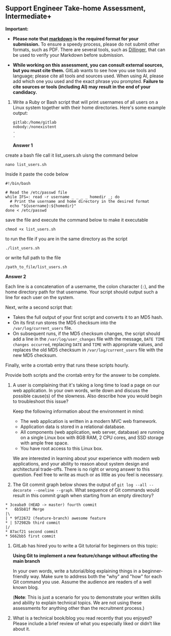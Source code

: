  ## Support Engineer Take-home Assessment, Intermediate+

**Important:**

- **Please note that [markdown](https://www.markdownguide.org/getting-started/) is the required format for your submission.** To ensure a speedy process, please do not submit other formats, such as PDF. There are several tools, such as [Dillinger](https://dillinger.io/), that can be used to verify your Markdown before submission.


- **While working on this assessment, you can consult external sources, but you must cite them.** GitLab wants to see how you use tools and language; please cite all tools and sources used. When using AI, please add which one you used and the exact phrase you prompted. **Failure to cite sources or tools (including AI) may result in the end of your candidacy.**


1. Write a Ruby or Bash script that will print usernames of all users on a Linux system
   together with their home directories. Here's some example output:

   ```
   gitlab:/home/gitlab
   nobody:/nonexistent
   .
   .
   ```
   **Answer 1**
   
create a bash file  call it list_users.sh uisng the command below
```
nano list_users.sh
```
Inside it paste the code below
```
#!/bin/bash

# Read the /etc/passwd file
while IFS=: read -r username _ _ _ _ homedir _; do
  # Print the username and home directory in the desired format
  echo "${username}:${homedir}"
done < /etc/passwd
```
 save the file and execute the command below to make it executable
 ```
 chmod +x list_users.sh
 ```
 to run the file if you are in the same directory as the script
 ```
 ./list_users.sh
```
or write  full path to the file 
```
/path_to_file/list_users.sh
```
  
   **Answer 2**
   
   Each line is a concatenation of a username, the colon
   character (`:`), and the home directory path for that username. Your script
   should output such a line for each user on the system.
   
   Next, write a second script that:

   * Takes the full output of your first script and converts it to an MD5 hash.
   * On its first run stores the MD5 checksum into the `/var/log/current_users` file.
   * On subsequent runs, if the MD5 checksum changes, the script should add a line in
     the `/var/log/user_changes` file with the message,
     `DATE TIME changes occurred`, replacing `DATE` and `TIME` with appropriate
     values, and replaces the old MD5 checksum in `/var/log/current_users`
     file with the new MD5 checksum.

   Finally, write a crontab entry that runs these scripts hourly.

   Provide both scripts and the crontab entry for the answer to be
   complete.


1. A user is complaining that it's taking a long time to load a page on our
   web application. In your own words, write down and discuss the possible
   cause(s) of the slowness. Also describe how you would begin to troubleshoot
   this issue?

   Keep the following information about the environment in mind:

   * The web application is written in a modern MVC web framework.
   * Application data is stored in a relational database.
   * All components (web application, web server, database) are running on a single
     Linux box with 8GB RAM, 2 CPU cores, and SSD storage with ample free space.
   * You have root access to this Linux box.

   We are interested in learning about your experience with modern web
   applications, and your ability to reason about system design and
   architectural trade-offs. There is no right or wrong answer to this
   question. Feel free to write as much or as little as you feel is necessary.


1. The Git commit graph below shows the output of `git log --all --decorate --oneline --graph`. What sequence of Git commands would result in this commit graph when starting from an empty directory?

```
* 3ceaba9 (HEAD -> master) fourth commit
*   6b5b81f Merge
|\
| * 9f22672 (feature-branch) awesome feature
* | 572982b third commit
|/
* 87acf21 second commit
* 5662bb5 first commit
```

1. GitLab has hired you to write a Git tutorial for beginners on this topic:

   **Using Git to implement a new feature/change without affecting the main branch**
   
   In your own words, write a tutorial/blog explaining things in a beginner-friendly way. 
   Make sure to address both the "why" and "how" for each Git command you use.  Assume 
   the audience are readers of a well known blog.

   (**Note**: This is just a scenario for you to demonstrate your written skills and ability to explain technical topics. We are not using these assessments for anything other than the recruitment process.)

1. What is a technical book/blog you read recently that you enjoyed? 
Please include a brief review of what you especially liked or didn’t like about it.
